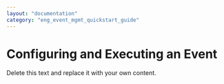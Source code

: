 ```yaml
---
layout: "documentation"
category: "eng_event_mgmt_quickstart_guide"
---
```

                            

Configuring and Executing an Event
==================================

Delete this text and replace it with your own content.
